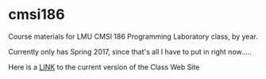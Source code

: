 # cmsi186
Course materials for LMU CMSI 186 Programming Laboratory class, by year.

Currently only has Spring 2017, since that's all I have to put in right now.....

Here is a [LINK](https://bjohnson.lmu.build/cmsi186web/) to the current version of the Class Web Site

